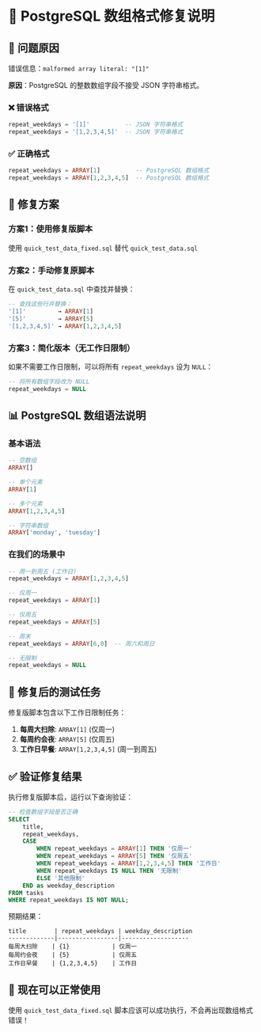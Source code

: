 # 🔧 PostgreSQL 数组格式修复说明

## 🚨 问题原因

错误信息：`malformed array literal: "[1]"`

**原因**：PostgreSQL 的整数数组字段不接受 JSON 字符串格式。

### ❌ 错误格式
```sql
repeat_weekdays = '[1]'          -- JSON 字符串格式
repeat_weekdays = '[1,2,3,4,5]'  -- JSON 字符串格式
```

### ✅ 正确格式
```sql
repeat_weekdays = ARRAY[1]          -- PostgreSQL 数组格式
repeat_weekdays = ARRAY[1,2,3,4,5]  -- PostgreSQL 数组格式
```

## 🔧 修复方案

### 方案1：使用修复版脚本
使用 `quick_test_data_fixed.sql` 替代 `quick_test_data.sql`

### 方案2：手动修复原脚本
在 `quick_test_data.sql` 中查找并替换：

```sql
-- 查找这些行并替换：
'[1]'         → ARRAY[1]
'[5]'         → ARRAY[5]  
'[1,2,3,4,5]' → ARRAY[1,2,3,4,5]
```

### 方案3：简化版本（无工作日限制）
如果不需要工作日限制，可以将所有 `repeat_weekdays` 设为 `NULL`：

```sql
-- 将所有数组字段改为 NULL
repeat_weekdays = NULL
```

## 📊 PostgreSQL 数组语法说明

### 基本语法
```sql
-- 空数组
ARRAY[]

-- 单个元素
ARRAY[1]

-- 多个元素  
ARRAY[1,2,3,4,5]

-- 字符串数组
ARRAY['monday', 'tuesday']
```

### 在我们的场景中
```sql
-- 周一到周五 (工作日)
repeat_weekdays = ARRAY[1,2,3,4,5]

-- 仅周一
repeat_weekdays = ARRAY[1]

-- 仅周五  
repeat_weekdays = ARRAY[5]

-- 周末
repeat_weekdays = ARRAY[6,0]  -- 周六和周日

-- 无限制
repeat_weekdays = NULL
```

## 🎯 修复后的测试任务

修复版脚本包含以下工作日限制任务：

1. **每周大扫除**: `ARRAY[1]` (仅周一)
2. **每周约会夜**: `ARRAY[5]` (仅周五)  
3. **工作日早餐**: `ARRAY[1,2,3,4,5]` (周一到周五)

## ✅ 验证修复结果

执行修复版脚本后，运行以下查询验证：

```sql
-- 检查数组字段是否正确
SELECT 
    title,
    repeat_weekdays,
    CASE 
        WHEN repeat_weekdays = ARRAY[1] THEN '仅周一'
        WHEN repeat_weekdays = ARRAY[5] THEN '仅周五'
        WHEN repeat_weekdays = ARRAY[1,2,3,4,5] THEN '工作日'
        WHEN repeat_weekdays IS NULL THEN '无限制'
        ELSE '其他限制'
    END as weekday_description
FROM tasks 
WHERE repeat_weekdays IS NOT NULL;
```

预期结果：
```
title        | repeat_weekdays | weekday_description
-------------|-----------------|-------------------
每周大扫除    | {1}            | 仅周一
每周约会夜    | {5}            | 仅周五  
工作日早餐    | {1,2,3,4,5}    | 工作日
```

## 🚀 现在可以正常使用

使用 `quick_test_data_fixed.sql` 脚本应该可以成功执行，不会再出现数组格式错误！
